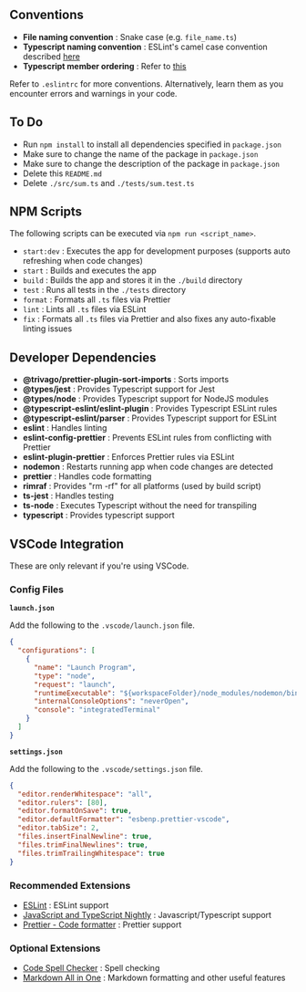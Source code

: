 ## Conventions

- **File naming convention** : Snake case (e.g. `file_name.ts`)
- **Typescript naming convention** : ESLint's camel case convention described [here](https://typescript-eslint.io/rules/naming-convention/#enforce-the-codebase-follows-eslints-camelcase-conventions)
- **Typescript member ordering** : Refer to [this](https://typescript-eslint.io/rules/member-ordering/#default-configuration)

Refer to `.eslintrc` for more conventions. Alternatively, learn them as you encounter errors and warnings in your code.

## To Do

- Run `npm install` to install all dependencies specified in `package.json`
- Make sure to change the name of the package in `package.json`
- Make sure to change the description of the package in `package.json`
- Delete this `README.md`
- Delete `./src/sum.ts` and `./tests/sum.test.ts`

## NPM Scripts

The following scripts can be executed via `npm run <script_name>`.

- `start:dev` : Executes the app for development purposes (supports auto refreshing when code changes)
- `start` : Builds and executes the app
- `build` : Builds the app and stores it in the `./build` directory
- `test` : Runs all tests in the `./tests` directory
- `format` : Formats all `.ts` files via Prettier
- `lint` : Lints all `.ts` files via ESLint
- `fix` : Formats all `.ts` files via Prettier and also fixes any auto-fixable linting issues

## Developer Dependencies

- **@trivago/prettier-plugin-sort-imports** : Sorts imports
- **@types/jest** : Provides Typescript support for Jest
- **@types/node** : Provides Typescript support for NodeJS modules
- **@typescript-eslint/eslint-plugin** : Provides Typescript ESLint rules
- **@typescript-eslint/parser** : Provides Typescript support for ESLint
- **eslint** : Handles linting
- **eslint-config-prettier** : Prevents ESLint rules from conflicting with Prettier
- **eslint-plugin-prettier** : Enforces Prettier rules via ESLint
- **nodemon** : Restarts running app when code changes are detected
- **prettier** : Handles code formatting
- **rimraf** : Provides "rm -rf" for all platforms (used by build script)
- **ts-jest** : Handles testing
- **ts-node** : Executes Typescript without the need for transpiling
- **typescript** : Provides typescript support

## VSCode Integration

These are only relevant if you're using VSCode.

### Config Files

**`launch.json`**

Add the following to the `.vscode/launch.json` file.

```json
{
  "configurations": [
    {
      "name": "Launch Program",
      "type": "node",
      "request": "launch",
      "runtimeExecutable": "${workspaceFolder}/node_modules/nodemon/bin/nodemon.js",
      "internalConsoleOptions": "neverOpen",
      "console": "integratedTerminal"
    }
  ]
}
```

**`settings.json`**

Add the following to the `.vscode/settings.json` file.

```json
{
  "editor.renderWhitespace": "all",
  "editor.rulers": [80],
  "editor.formatOnSave": true,
  "editor.defaultFormatter": "esbenp.prettier-vscode",
  "editor.tabSize": 2,
  "files.insertFinalNewline": true,
  "files.trimFinalNewlines": true,
  "files.trimTrailingWhitespace": true
}
```

### Recommended Extensions

- [ESLint](https://marketplace.visualstudio.com/items?itemName=dbaeumer.vscode-eslint) : ESLint support
- [JavaScript and TypeScript Nightly](https://marketplace.visualstudio.com/items?itemName=ms-vscode.vscode-typescript-next) : Javascript/Typescript support
- [Prettier - Code formatter](https://marketplace.visualstudio.com/items?itemName=esbenp.prettier-vscode) : Prettier support

### Optional Extensions

- [Code Spell Checker](https://marketplace.visualstudio.com/items?itemName=streetsidesoftware.code-spell-checker) : Spell checking
- [Markdown All in One](https://marketplace.visualstudio.com/items?itemName=yzhang.markdown-all-in-one) : Markdown formatting and other useful features
